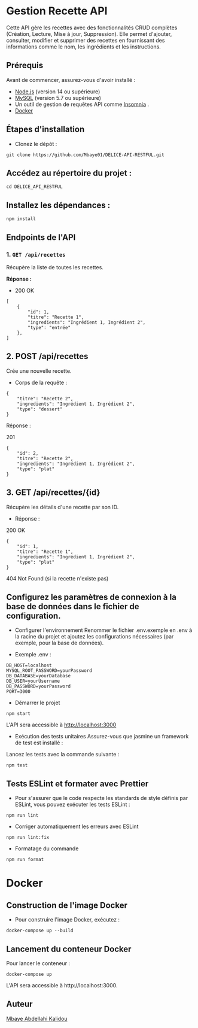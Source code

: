 # Gestion Recette API

Cette API gère les recettes avec des fonctionnalités CRUD complètes (Création, Lecture, Mise à jour, Suppression). Elle permet d'ajouter, consulter, modifier et supprimer des recettes en fournissant des informations comme le nom, les ingrédients et les instructions.

## Prérequis

Avant de commencer, assurez-vous d'avoir installé :

- [Node.js](https://nodejs.org/) (version 14 ou supérieure)
- [MySQL](https://dev.mysql.com/downloads/installer/) (version 5.7 ou supérieure)
- Un outil de gestion de requêtes API comme [Insomnia](https://insomnia.rest/download) .
- [Docker](https://www.docker.com/products/docker-desktop/)

## Étapes d'installation

- Clonez le dépôt :

```
git clone https://github.com/Mbaye01/DELICE-API-RESTFUL.git
```

## Accédez au répertoire du projet :

```
cd DELICE_API_RESTFUL
```

## Installez les dépendances :

```
npm install
```

## Endpoints de l'API

### 1. `GET /api/recettes`

Récupère la liste de toutes les recettes.

**Réponse :**

- 200 OK

```
[
    {
        "id": 1,
        "titre": "Recette 1",
        "ingredients": "Ingrédient 1, Ingrédient 2",
        "type": "entrée"
    },
]
```

## 2. POST /api/recettes

Crée une nouvelle recette.

- Corps de la requête :

```
{
    "titre": "Recette 2",
    "ingredients": "Ingrédient 1, Ingrédient 2",
    "type": "dessert"
}
```

Réponse :

201

```
{
    "id": 2,
    "titre": "Recette 2",
    "ingredients": "Ingrédient 1, Ingrédient 2",
    "type": "plat"
}
```

## 3. GET /api/recettes/{id}

Récupère les détails d'une recette par son ID.

- Réponse :

200 OK

```
{
    "id": 1,
    "titre": "Recette 1",
    "ingredients": "Ingrédient 1, Ingrédient 2",
    "type": "plat"
}
```

404 Not Found (si la recette n'existe pas)

## Configurez les paramètres de connexion à la base de données dans le fichier de configuration.

- Configurer l'environnement
  Renommer le fichier .env.exemple en .env à la racine du projet et ajoutez les configurations nécessaires (par exemple, pour la base de données).

- Exemple .env :

```
DB_HOST=localhost
MYSQL_ROOT_PASSWORD=yourPassword
DB_DATABASE=yourDatabase
DB_USER=yourUsername
DB_PASSWORD=yourPassword
PORT=3000
```

- Démarrer le projet

```
npm start
```

L'API sera accessible à [http://localhost:3000](http://localhost:3000)

- Exécution des tests unitaires
  Assurez-vous que jasmine un framework de test est installé :

Lancez les tests avec la commande suivante :

```
npm test
```

## Tests ESLint et formater avec Prettier

- Pour s'assurer que le code respecte les standards de style définis par ESLint, vous pouvez exécuter les tests ESLint :

```
npm run lint
```

- Corriger automatiquement les erreurs avec ESLint

```
npm run lint:fix
```

- Formatage du commande

```
npm run format
```

# Docker

## Construction de l'image Docker

- Pour construire l'image Docker, exécutez :

```
docker-compose up --build
```

## Lancement du conteneur Docker

Pour lancer le conteneur :

```
docker-compose up
```

L'API sera accessible à http://localhost:3000.

## Auteur

[Mbaye Abdellahi Kalidou](https://github.com/Mbaye01/API-RESTFUL.git)

